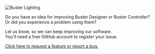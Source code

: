 ![Buster Lighting](https://buster.lighting/onewebmedia/logo-small.png)

Do you have an idea for improving Buster Designer or Buster Controller?  
Or did you experience a problem using them?

Let us know, so we can keep improving our software.  
You'll need a free GitHub account to register your issue.

[Click here to request a feature or report a bug.](https://github.com/buster-lighting/issues/issues/new/choose)
